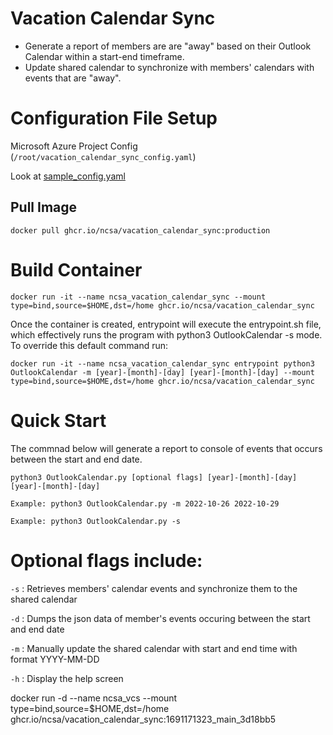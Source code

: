 # Vacation Calendar Sync
- Generate a report of members are are "away" based on their Outlook Calendar within a start-end timeframe. 
- Update shared calendar to synchronize with members' calendars with events that are "away". 

# Configuration File Setup

Microsoft Azure Project Config (`/root/vacation_calendar_sync_config.yaml`)

Look at [sample_config.yaml](sample_config.yaml)

## Pull Image
```
docker pull ghcr.io/ncsa/vacation_calendar_sync:production
```

# Build Container 
```
docker run -it --name ncsa_vacation_calendar_sync --mount type=bind,source=$HOME,dst=/home ghcr.io/ncsa/vacation_calendar_sync
```

Once the container is created, entrypoint will execute the entrypoint.sh file, which effectively runs the program with python3 OutlookCalendar -s mode. To override this default command run:

```
docker run -it --name ncsa_vacation_calendar_sync entrypoint python3 OutlookCalendar -m [year]-[month]-[day] [year]-[month]-[day] --mount type=bind,source=$HOME,dst=/home ghcr.io/ncsa/vacation_calendar_sync 
```


# Quick Start
The commnad below will generate a report to console of events that occurs between the start and end date. 
```
python3 OutlookCalendar.py [optional flags] [year]-[month]-[day] [year]-[month]-[day]

Example: python3 OutlookCalendar.py -m 2022-10-26 2022-10-29

Example: python3 OutlookCalendar.py -s

```

# Optional flags include:

`-s` : Retrieves members' calendar events and synchronize them to the shared calendar

`-d` : Dumps the json data of member's events occuring between the start and end date

`-m` : Manually update the shared calendar with start and end time with format YYYY-MM-DD

`-h` : Display the help screen





docker run -d --name ncsa_vcs --mount type=bind,source=$HOME,dst=/home ghcr.io/ncsa/vacation_calendar_sync:1691171323_main_3d18bb5